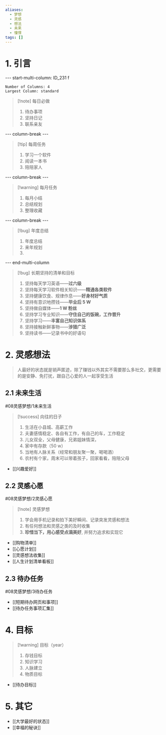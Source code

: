 ```yaml
---
aliases:
  - 梦想
  - 灵感
  - 想法
  - 未来
  - 憧憬
tags: []
---
```

# 1. 引言

--- start-multi-column: ID_231 f
```column-settings
Number of Columns: 4
Largest Column: standard
```

> [!note] 每日必做
> 1. 待办事项
> 2. 坚持日记
> 3. 联系亲友

--- column-break ---

> [!tip] 每周任务
> 1. 学习一个软件
> 2. 阅读一本书
> 3. 陪陪家人


--- column-break ---

> [!warning] 每月任务
> 1. 每月小结
> 2. 总结规划
> 3. 整理收藏


--- column-break ---

>[!bug] 年度总结
>1. 年度总结
>2. 来年规划
>3. 



--- end-multi-column

> [!bug] 长期坚持的清单和目标
> 1. 坚持每天学习英语——**过六级**
> 2. 坚持每天学习软件相关知识——**精通各类软件**
> 3. 坚持健康饮食、规律作息——**好身材好气质**
> 4. 坚持有意识地攒钱——**毕业后 5 W**
> 5. 坚持做自媒体——**1 W 粉丝**
> 6. 坚持学习专业知识——**守住自己的饭碗，工作晋升**
> 7. 坚持学习——**丰富自己知识体系**
> 8. 坚持接触新鲜事物——**涉猎广泛**
> 9. 坚持读书——记录书中的好语句


# 2. 灵感想法
> 人最好的状态就是销声匿迹，除了赚钱以外其实不需要那么多社交，更需要的是安静、免打扰，跟自己心爱的人一起享受生活
## 2.1 未来生活 
#08灵感梦想/1未来生活 
> [!success] 向往的日子
> 1. 生活在小县城、高薪工作
> 2. 夫妻感情稳定、各自有工作，有自己的车，工作稳定
> 3. 儿女双全，父母健康，兄弟姐妹情深，
> 4. 家中有存款（50 w）
> 5. 当地有人脉关系（经常和朋友聚一聚，喝喝酒）
> 6. 农村有个家，周末可以带着孩子，回家看看，陪陪父母
- [[兴趣爱好]]
## 2.2 灵感心愿
#08灵感梦想/2灵感心愿
> [!note] 灵感梦想
> 1. 学会用手机记录和拍下美好瞬间、记录突发灵感和想法
> 2. 有任何想法和灵感之类的及时收集
> 3. **珍惜当下，用心感受点滴美好**, 并努力追求和实现它
- [[购物清单]] 
- [[心愿计划]]
- [[灵感想法收集]]
- [[人生计划清单看板]]
## 2.3 待办任务 
#08灵感梦想/3待办任务

-  [[短期待办网页和事项]]
- [[待办任务事项汇集]]

# 4. 目标
> [!warning] 目标（year）
> 1. 存钱目标 
> 2. 知识学习 
> 3. 人脉建立 
> 4. 物质目标 

- [[待办目标]]

# 5. 其它
- [[大学最好的状态]]
- [[幸福的秘诀]]